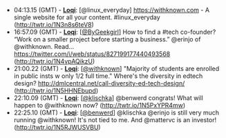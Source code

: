 * <a id="04:13.15">04:13.15 (GMT)</a> - __[Loqi](https://github.com/Loqi)__: [@linux_everyday] https://withknown.com - A single website for all your content.  #linux_everyday (http://twtr.io/1N3n8s6teV8)
* <a id="16:57.09">16:57.09 (GMT)</a> - __[Loqi](https://github.com/Loqi)__: [<a href="https://twitter.com/ByGeekgirl">@ByGeekgirl</a>] How to find a #tech co-founder? “Work on a smaller project before starting a business.” @erinjo of @withknown. Read… https://twitter.com/i/web/status/827199177440493568 (http://twtr.io/1N4vpAQikzU)
* <a id="21:00.22">21:00.22 (GMT)</a> - __[Loqi](https://github.com/Loqi)__: [<a href="https://twitter.com/withknown">@withknown</a>] "Majority of students are enrolled in public insts w only 1/2 full time." Where's the diversity in edtech design? http://dmlcentral.net/call-diversity-ed-tech-design/ (http://twtr.io/1N5HHNEbupd)
* <a id="22:10.09">22:10.09 (GMT)</a> - __[Loqi](https://github.com/Loqi)__: [<a href="https://twitter.com/klischka">@klischka</a>] @benwerd congrats! What will happen to @withknown now? (http://twtr.io/1N5PxYPR4mw)
* <a id="22:25.10">22:25.10 (GMT)</a> - __[Loqi](https://github.com/Loqi)__: [<a href="https://twitter.com/benwerd">@benwerd</a>] @klischka @erinjo is still very much running @withknown! It's not tied to me. And @mattervc is an investor! (http://twtr.io/1N5RJWUSVBU)
